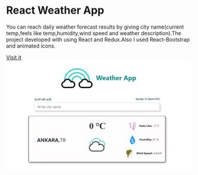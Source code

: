 # React Weather App
You can reach daily weather forecast results by giving city name(current temp,feels like temp,humidity,wind speed and weather description).The project developed with using React and Redux.Also I used React-Bootstrap and animated icons.

[Visit it](https://yolgan67.github.io/weather-app)
![Screenshot](./public/Weather-App%20screenshot.png)
